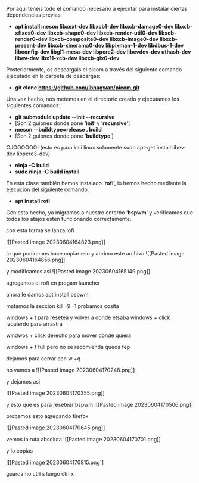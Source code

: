 Por aquí tenéis todo el comando necesario a ejecutar para instalar ciertas dependencias previas:

- **apt install meson libxext-dev libxcb1-dev libxcb-damage0-dev libxcb-xfixes0-dev libxcb-shape0-dev libxcb-render-util0-dev libxcb-render0-dev libxcb-composite0-dev libxcb-image0-dev libxcb-present-dev libxcb-xinerama0-dev libpixman-1-dev libdbus-1-dev libconfig-dev libgl1-mesa-dev libpcre2-dev libevdev-dev uthash-dev libev-dev libx11-xcb-dev libxcb-glx0-dev**

Posteriormente, os descargáis el picom a través del siguiente comando ejecutado en la carpeta de descargas:

- **git clone https://github.com/ibhagwan/picom.git**

Una vez hecho, nos metemos en el directorio creado y ejecutamos los siguientes comandos:

- **git submodule update --init --recursive** 
- [Son 2 guiones donde pone ‘**init**‘ y ‘**recursive**‘]
- **meson --buildtype=release . build** 
- [Son 2 guiones donde pone ‘**buildtype**‘] 

OJOOOOOO!
(esto es para kali linux solamente sudo apt-get install libev-dev libpcre3-dev)
- **ninja -C build**
- **sudo ninja -C build install**

En esta clase también hemos instalado ‘**rofi**‘, lo hemos hecho mediante la ejecución del siguiente comando:

- **apt install rofi**

Con esto hecho, ya migramos a nuestro entorno ‘**bspwm**‘ y verificamos que todos los atajos estén funcionando correctamente.

con esta forma se lanza lofi

![[Pasted image 20230604164823.png]]

lo que podiramos hace copiar eso
y abrimo este archivo
![[Pasted image 20230604164856.png]]



y modificamos asi
![[Pasted image 20230604165149.png]]

agregamos el rofi en progam launcher

 ahora le damos apt install  bspwm

matamos la seccion kill -9 -1
probamos cosita

windows + t para resetea y volver a donde etsaba
windows + click izquierdo  para arrastra

windwos + click derecho para mover donde quiera

windows + f  full pero no se recomienda queda fep


dejamos para  cerrar con w +q 

no vamos a
![[Pasted image 20230604170248.png]]

y dejamos asi

![[Pasted image 20230604170355.png]]

y esto que es para resetear bspwm
![[Pasted image 20230604170506.png]]

probamos esto agregando firefox

![[Pasted image 20230604170645.png]]


vemos la ruta absoluta
![[Pasted image 20230604170701.png]]

y lo copias

![[Pasted image 20230604170815.png]]

guardamo ctrl s  luego ctrl x



























































